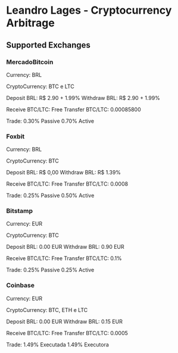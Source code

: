 # Leandro Lages - Cryptocurrency Arbitrage

## Supported Exchanges

### MercadoBitcoin

Currency: BRL

CryptoCurrency: BTC e LTC

Deposit BRL: R$ 2.90 + 1.99%
Withdraw BRL: R$ 2.90 + 1.99%

Receive BTC/LTC: Free
Transfer BTC/LTC: 0.00085800

Trade:
0.30% Passive
0.70% Active

### Foxbit

Currency: BRL

CryptoCurrency: BTC

Deposit BRL: R$ 0,00
Withdraw BRL: R$ 1.39%

Receive BTC/LTC: Free
Transfer BTC/LTC: 0.0008

Trade:
0.25% Passive
0.50% Active

### Bitstamp

Currency: EUR

CryptoCurrency: BTC

Deposit BRL: 0.00 EUR
Withdraw BRL: 0.90 EUR

Receive BTC/LTC: Free
Transfer BTC/LTC: 0.1%

Trade:
0.25% Passive
0.25% Active

### Coinbase

Currency: EUR

CryptoCurrency: BTC, ETH e LTC

Deposit BRL: 0.00 EUR
Withdraw BRL: 0.15 EUR

Receive BTC/LTC: Free
Transfer BTC/LTC: 0.0005

Trade:
1.49% Executada
1.49% Executora